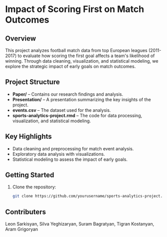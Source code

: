 # Impact of Scoring First on Match Outcomes

## Overview  
This project analyzes football match data from top European leagues (2011-2017) to evaluate how scoring the first goal affects a team's likelihood of winning. Through data cleaning, visualization, and statistical modeling, we explore the strategic impact of early goals on match outcomes.  

## Project Structure  
- **Paper/** – Contains our research findings and analysis.  
- **Presentation/** – A presentation summarizing the key insights of the project.  
- **events.csv** – The dataset used for the analysis.  
- **sports-analytics-project.rmd** – The code for data processing, visualization, and statistical modeling.  

## Key Highlights  
- Data cleaning and preprocessing for match event analysis.  
- Exploratory data analysis with visualizations.  
- Statistical modeling to assess the impact of early goals.  

## Getting Started  
1. Clone the repository:  
   ```bash
   git clone https://github.com/yourusername/sports-analytics-project.git

## Contributers
Leon Sarkisyan, Silva Yeghizaryan, Suram Bagratyan, Tigran Kostanyan, Aram Grigoryan
